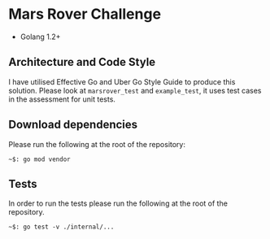 # Mars Rover Challenge
* Golang 1.2+


## Architecture and Code Style
I have utilised Effective Go and Uber Go Style Guide to produce this solution. Please look at 
`marsrover_test` and `example_test`, it uses test cases in the assessment for unit tests.


## Download dependencies
Please run the following at the root of the repository:

    ~$: go mod vendor


## Tests
In order to run the tests please run the following at the root of the repository.

    ~$: go test -v ./internal/...
